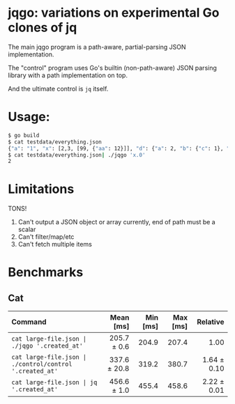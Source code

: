 # jqgo: variations on experimental Go clones of jq

The main jqgo program is a path-aware, partial-parsing JSON
implementation.

The "control" program uses Go's builtin (non-path-aware) JSON parsing
library with a path implementation on top.

And the ultimate control is `jq` itself.

# Usage:

```bash
$ go build
$ cat testdata/everything.json
{"a": "1", "x": [2,3, [99, {"aa": 12}]], "d": {"a": 2, "b": {"c": 1}, "x": {}}, "c": true, "b": 2}
$ cat testdata/everything.json| ./jqgo 'x.0'
2
```

# Limitations

TONS!

1. Can't output a JSON object or array currently, end of path must be a scalar
1. Can't filter/map/etc
1. Can't fetch multiple items

# Benchmarks

## Cat

| Command                                                  |    Mean [ms] | Min [ms] | Max [ms] |    Relative |
|:---------------------------------------------------------|-------------:|---------:|---------:|------------:|
| `cat large-file.json \| ./jqgo '.created_at'`            |  205.7 ± 0.6 |    204.9 |    207.4 |        1.00 |
| `cat large-file.json \| ./control/control '.created_at'` | 337.6 ± 20.8 |    319.2 |    380.7 | 1.64 ± 0.10 |
| `cat large-file.json \| jq '.created_at'`                |  456.6 ± 1.0 |    455.4 |    458.6 | 2.22 ± 0.01 |
